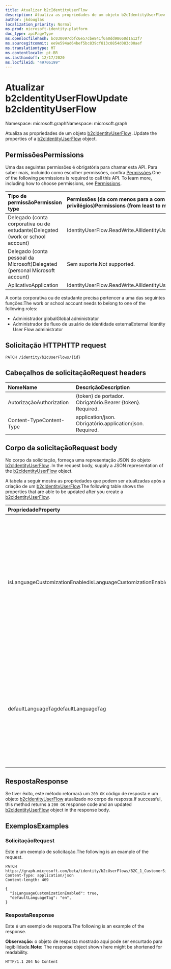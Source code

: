 ```yaml
---
title: Atualizar b2cIdentityUserFlow
description: Atualiza as propriedades de um objeto b2cIdentityUserFlow.
author: jkdouglas
localization_priority: Normal
ms.prod: microsoft-identity-platform
doc_type: apiPageType
ms.openlocfilehash: bc030097cbfc6e57cbe841f6a0dd98660d1a12f7
ms.sourcegitcommit: ee9e594ad64bef5bc839cf813c0854d083c00aef
ms.translationtype: MT
ms.contentlocale: pt-BR
ms.lasthandoff: 12/17/2020
ms.locfileid: "49706199"
---
```

# <a name="update-b2cidentityuserflow"></a><span data-ttu-id="ca557-103">Atualizar b2cIdentityUserFlow</span><span class="sxs-lookup"><span data-stu-id="ca557-103">Update b2cIdentityUserFlow</span></span>

<span data-ttu-id="ca557-104">Namespace: microsoft.graph</span><span class="sxs-lookup"><span data-stu-id="ca557-104">Namespace: microsoft.graph</span></span>

<span data-ttu-id="ca557-105">Atualiza as propriedades de um objeto [b2cIdentityUserFlow](../resources/b2cidentityuserflow.md) .</span><span class="sxs-lookup"><span data-stu-id="ca557-105">Update the properties of a [b2cIdentityUserFlow](../resources/b2cidentityuserflow.md) object.</span></span>

## <a name="permissions"></a><span data-ttu-id="ca557-106">Permissões</span><span class="sxs-lookup"><span data-stu-id="ca557-106">Permissions</span></span>

<span data-ttu-id="ca557-p101">Uma das seguintes permissões é obrigatória para chamar esta API. Para saber mais, incluindo como escolher permissões, confira [Permissões](/graph/permissions-reference).</span><span class="sxs-lookup"><span data-stu-id="ca557-p101">One of the following permissions is required to call this API. To learn more, including how to choose permissions, see [Permissions](/graph/permissions-reference).</span></span>

|<span data-ttu-id="ca557-109">Tipo de permissão</span><span class="sxs-lookup"><span data-stu-id="ca557-109">Permission type</span></span>      | <span data-ttu-id="ca557-110">Permissões (da com menos para a com mais privilégios)</span><span class="sxs-lookup"><span data-stu-id="ca557-110">Permissions (from least to most privileged)</span></span>              |
|:--------------------|:---------------------------------------------------------|
|<span data-ttu-id="ca557-111">Delegado (conta corporativa ou de estudante)</span><span class="sxs-lookup"><span data-stu-id="ca557-111">Delegated (work or school account)</span></span>|<span data-ttu-id="ca557-112">IdentityUserFlow.ReadWrite.All</span><span class="sxs-lookup"><span data-stu-id="ca557-112">IdentityUserFlow.ReadWrite.All</span></span>|
|<span data-ttu-id="ca557-113">Delegado (conta pessoal da Microsoft)</span><span class="sxs-lookup"><span data-stu-id="ca557-113">Delegated (personal Microsoft account)</span></span>| <span data-ttu-id="ca557-114">Sem suporte.</span><span class="sxs-lookup"><span data-stu-id="ca557-114">Not supported.</span></span>|
|<span data-ttu-id="ca557-115">Aplicativo</span><span class="sxs-lookup"><span data-stu-id="ca557-115">Application</span></span>|<span data-ttu-id="ca557-116">IdentityUserFlow.ReadWrite.All</span><span class="sxs-lookup"><span data-stu-id="ca557-116">IdentityUserFlow.ReadWrite.All</span></span>|

<span data-ttu-id="ca557-117">A conta corporativa ou de estudante precisa pertencer a uma das seguintes funções:</span><span class="sxs-lookup"><span data-stu-id="ca557-117">The work or school account needs to belong to one of the following roles:</span></span>

* <span data-ttu-id="ca557-118">Administrador global</span><span class="sxs-lookup"><span data-stu-id="ca557-118">Global administrator</span></span>
* <span data-ttu-id="ca557-119">Administrador de fluxo de usuário de identidade externa</span><span class="sxs-lookup"><span data-stu-id="ca557-119">External Identity User Flow administrator</span></span>

## <a name="http-request"></a><span data-ttu-id="ca557-120">Solicitação HTTP</span><span class="sxs-lookup"><span data-stu-id="ca557-120">HTTP request</span></span>

<!-- {
  "blockType": "ignored"
}
-->

``` http
PATCH /identity/b2cUserFlows/{id}
```

## <a name="request-headers"></a><span data-ttu-id="ca557-121">Cabeçalhos de solicitação</span><span class="sxs-lookup"><span data-stu-id="ca557-121">Request headers</span></span>

|<span data-ttu-id="ca557-122">Nome</span><span class="sxs-lookup"><span data-stu-id="ca557-122">Name</span></span>|<span data-ttu-id="ca557-123">Descrição</span><span class="sxs-lookup"><span data-stu-id="ca557-123">Description</span></span>|
|:---|:---|
|<span data-ttu-id="ca557-124">Autorização</span><span class="sxs-lookup"><span data-stu-id="ca557-124">Authorization</span></span>|<span data-ttu-id="ca557-p102">{token} de portador. Obrigatório.</span><span class="sxs-lookup"><span data-stu-id="ca557-p102">Bearer {token}. Required.</span></span>|
|<span data-ttu-id="ca557-127">Content-Type</span><span class="sxs-lookup"><span data-stu-id="ca557-127">Content-Type</span></span>|<span data-ttu-id="ca557-p103">application/json. Obrigatório.</span><span class="sxs-lookup"><span data-stu-id="ca557-p103">application/json. Required.</span></span>|

## <a name="request-body"></a><span data-ttu-id="ca557-130">Corpo da solicitação</span><span class="sxs-lookup"><span data-stu-id="ca557-130">Request body</span></span>

<span data-ttu-id="ca557-131">No corpo da solicitação, forneça uma representação JSON do objeto [b2cIdentityUserFlow](../resources/b2cidentityuserflow.md) .</span><span class="sxs-lookup"><span data-stu-id="ca557-131">In the request body, supply a JSON representation of the [b2cIdentityUserFlow](../resources/b2cidentityuserflow.md) object.</span></span>

<span data-ttu-id="ca557-132">A tabela a seguir mostra as propriedades que podem ser atualizadas após a criação de um [b2cIdentityUserFlow](../resources/b2cidentityuserflow.md).</span><span class="sxs-lookup"><span data-stu-id="ca557-132">The following table shows the properties that are able to be updated after you create a [b2cIdentityUserFlow](../resources/b2cidentityuserflow.md).</span></span>

|<span data-ttu-id="ca557-133">Propriedade</span><span class="sxs-lookup"><span data-stu-id="ca557-133">Property</span></span>|<span data-ttu-id="ca557-134">Tipo</span><span class="sxs-lookup"><span data-stu-id="ca557-134">Type</span></span>|<span data-ttu-id="ca557-135">Descrição</span><span class="sxs-lookup"><span data-stu-id="ca557-135">Description</span></span>|
|:---|:---|:---|
|<span data-ttu-id="ca557-136">isLanguageCustomizationEnabled</span><span class="sxs-lookup"><span data-stu-id="ca557-136">isLanguageCustomizationEnabled</span></span>|<span data-ttu-id="ca557-137">Boolean</span><span class="sxs-lookup"><span data-stu-id="ca557-137">Boolean</span></span>|<span data-ttu-id="ca557-138">A propriedade que determina se a personalização de idioma será habilitada dentro do fluxo de usuário do B2C.</span><span class="sxs-lookup"><span data-stu-id="ca557-138">The property that determines whether language customization is enabled within the B2C user flow.</span></span> <span data-ttu-id="ca557-139">A personalização de idioma não é habilitada por padrão para os fluxos de usuários do B2C.</span><span class="sxs-lookup"><span data-stu-id="ca557-139">Language customization is not enabled by default for B2C user flows.</span></span>|
|<span data-ttu-id="ca557-140">defaultLanguageTag</span><span class="sxs-lookup"><span data-stu-id="ca557-140">defaultLanguageTag</span></span>|<span data-ttu-id="ca557-141">Cadeia de caracteres</span><span class="sxs-lookup"><span data-stu-id="ca557-141">String</span></span>|<span data-ttu-id="ca557-142">Indica o idioma padrão do b2cIdentityUserFlow usado quando nenhuma `ui_locale` marca é especificada na solicitação.</span><span class="sxs-lookup"><span data-stu-id="ca557-142">Indicates the default language of the b2cIdentityUserFlow that is used when no `ui_locale` tag is specified in the request.</span></span> <span data-ttu-id="ca557-143">Este campo é compatível com [RFC 5646](https://tools.ietf.org/html/rfc5646) .</span><span class="sxs-lookup"><span data-stu-id="ca557-143">This field is [RFC 5646](https://tools.ietf.org/html/rfc5646) compliant.</span></span>|

## <a name="response"></a><span data-ttu-id="ca557-144">Resposta</span><span class="sxs-lookup"><span data-stu-id="ca557-144">Response</span></span>

<span data-ttu-id="ca557-145">Se tiver êxito, este método retornará um `200 OK` código de resposta e um objeto [b2cIdentityUserFlow](../resources/b2cidentityuserflow.md) atualizado no corpo da resposta.</span><span class="sxs-lookup"><span data-stu-id="ca557-145">If successful, this method returns a `200 OK` response code and an updated [b2cIdentityUserFlow](../resources/b2cidentityuserflow.md) object in the response body.</span></span>

## <a name="examples"></a><span data-ttu-id="ca557-146">Exemplos</span><span class="sxs-lookup"><span data-stu-id="ca557-146">Examples</span></span>

### <a name="request"></a><span data-ttu-id="ca557-147">Solicitação</span><span class="sxs-lookup"><span data-stu-id="ca557-147">Request</span></span>

<span data-ttu-id="ca557-148">Este é um exemplo de solicitação.</span><span class="sxs-lookup"><span data-stu-id="ca557-148">The following is an example of the request.</span></span>

<!-- {
  "blockType": "request",
  "name": "update_b2cidentityuserflow"
}
-->

``` http
PATCH https://graph.microsoft.com/beta/identity/b2cUserFlows/B2C_1_CustomerSignUp
Content-Type: application/json
Content-length: 469

{
  "isLanguageCustomizationEnabled": true,
  "defaultLanguageTag": "en",
}
```

### <a name="response"></a><span data-ttu-id="ca557-149">Resposta</span><span class="sxs-lookup"><span data-stu-id="ca557-149">Response</span></span>

<span data-ttu-id="ca557-150">Este é um exemplo de resposta.</span><span class="sxs-lookup"><span data-stu-id="ca557-150">The following is an example of the response.</span></span>

<span data-ttu-id="ca557-151">**Observação:** o objeto de resposta mostrado aqui pode ser encurtado para legibilidade.</span><span class="sxs-lookup"><span data-stu-id="ca557-151">**Note:** The response object shown here might be shortened for readability.</span></span>
<!-- {
  "blockType": "response",
  "truncated": true,
}
-->

``` http
HTTP/1.1 204 No Content
```

<!-- {
  "type": "#page.annotation",
  "description": "Create b2CUserFlow",
  "keywords": "",
  "section": "documentation",
  "tocPath": "",
  "suppressions": [
    "Error: update_b2cidentityuserflow/userFlowTypeVersion:\r\n      Expected type Single but actual was Int64. Property: userFlowTypeVersion, actual value: '1'",
    "Error: update_b2cidentityuserflow/userFlowTypeVersion:\r\n    Expected type Single but actual was Int64. Property: userFlowTypeVersion, actual value: '1'"
  ]
}-->
